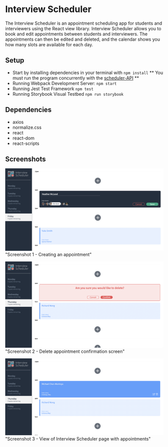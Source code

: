 # Interview Scheduler

The Interview Scheduler is an appointment scheduling app for students and interviewers using the React view library. Interview Scheduler allows you to book and edit appointments between students and interviewers. The appointments can then be edited and deleted, and the calendar shows you how many slots are available for each day.

## Setup

- Start by installing dependencies in your terminal with `npm install`
  ** You must run the program concurrently with the [scheduler-API](https://github.com/CBBell99/scheduler-api) **
- Running Webpack Development Server: `npm start`
- Running Jest Test Framework `npm test`
- Running Storybook Visual Testbed `npm run storybook`

## Dependencies

- axios
- normalize.css
- react
- react-dom
- react-scripts

## Screenshots

!["Screenshot 1 - Creating an appointment"](https://github.com/hmcleod6/scheduler/blob/master/docs/Screenshot%201%20-%20Creating%20an%20appointment.png?raw=true)
"Screenshot 1 - Creating an appointment"

!["Screenshot 2 - Delete appointment confirmation screen"](https://github.com/hmcleod6/scheduler/blob/master/docs/Screenshot%202%20-%20Delete%20confirmation.png?raw=true)
"Screenshot 2 - Delete appointment confirmation screen"

!["Screenshot 3 - View of Interview Scheduler page with appointments"](https://github.com/hmcleod6/scheduler/blob/master/docs/Screenshot%203%20-%20View%20scheduler%20page.png?raw=true)
"Screenshot 3 - View of Interview Scheduler page with appointments"
